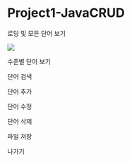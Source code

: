 # Project1-JavaCRUD

로딩 및 모든 단어 보기
<p><img src="screenshots/로딩 및 모든 단어보기.png"></img></p>
수준별 단어 보기

단어 검색

단어 추가

단어 수정

단어 삭제

파일 저장

나가기
